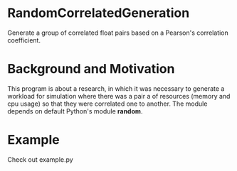 # RandomCorrelatedGeneration
Generate a group of correlated float pairs based on a Pearson's correlation coefficient.

# Background and Motivation
This program is about a research, in which it was necessary to generate a workload for simulation where there was a pair a of resources
(memory and cpu usage) so that they were correlated one to another.
The module depends on default Python's module **random**.

# Example
Check out example.py 
